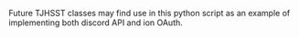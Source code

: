 Future TJHSST classes may find use in this python script as an example of implementing both discord API and ion OAuth. 
